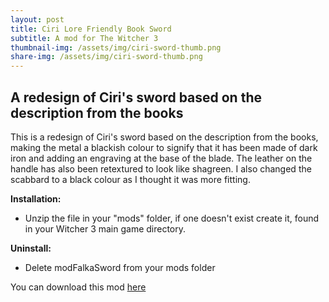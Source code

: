```yaml
---
layout: post
title: Ciri Lore Friendly Book Sword
subtitle: A mod for The Witcher 3
thumbnail-img: /assets/img/ciri-sword-thumb.png
share-img: /assets/img/ciri-sword-thumb.png
---
```


## A redesign of Ciri's sword based on the description from the books 

This is a redesign of Ciri's sword based on the description from the books, making the metal a blackish colour to signify that it has been made of dark iron and adding an engraving at the base of the blade. The leather on the handle has also been retextured to look like shagreen. I also changed the scabbard to a black colour as I thought it was more fitting.

**Installation:**
* Unzip the file in your "mods" folder, if one doesn't exist create it, found in your Witcher 3 main game directory.

**Uninstall:**
* Delete modFalkaSword from your mods folder

You can download this mod [here](https://www.nexusmods.com/witcher3/mods/6119?tab=files)
